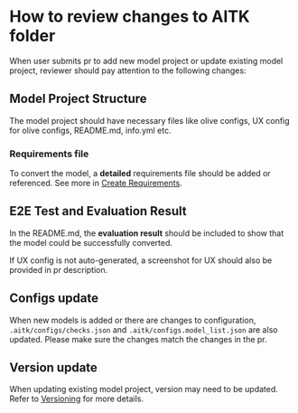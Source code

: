 # How to review changes to AITK folder

When user submits pr to add new model project or update existing model project, reviewer should pay attention to the following changes:

## Model Project Structure

The model project should have necessary files like olive configs, UX config for olive configs, README.md, info.yml etc.

### Requirements file

To convert the model, a **detailed** requirements file should be added or referenced. See more in [Create Requirements](./HowToCreateReq.md).

## E2E Test and Evaluation Result

In the README.md, the **evaluation result** should be included to show that the model could be successfully converted.

If UX config is not auto-generated, a screenshot for UX should also be provided in pr description.

## Configs update

When new models is added or there are changes to configuration, `.aitk/configs/checks.json` and `.aitk/configs.model_list.json` are also updated. Please make sure the changes match the changes in the pr.

## Version update

When updating existing model project, version may need to be updated. Refer to [Versioning](./Versioning.md) for more details.
